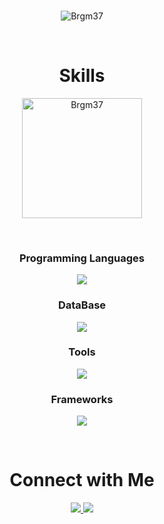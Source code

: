 <br>

<div align="center">
    <p align="center">
      <img src="https://github-readme-stats.vercel.app/api?username=Brgm37&show_icons=true&theme=tokyonight&layout=compact&include_all_commits" alt="Brgm37" />
    </p>
</div>

<br>

<div align="center">
    <h1 align="center">
      Skills
    </h1>
      <p align="center">
        <img src="https://github-readme-stats.vercel.app/api/top-langs?username=Brgm37&langs_count=10&show_icons=true&locale=en&layout=compact&theme=tokyonight" alt="Brgm37" height="192px"/>
      </p>
</div>
<br>
<div 
  align="center"
>
  <p align="center">
    <h3>Programming Languages</h3>
    <img src="https://skillicons.dev/icons?i=kotlin,java,c,js,ts,py&perline=10">
  </p>
  <p align="center">
    <h3>DataBase</h3>
    <img src="https://skillicons.dev/icons?i=postgresql,mongodb,elasticsearch">
  </p>

  <p align="center">
    <h3>Tools</h3>
    <img src="https://skillicons.dev/icons?i=git,idea,vscode,gradle,npm,nodejs,docker,pycharm,androidstudio,postman&perline=10">
  </p>

  <p align="center">
    <h3>Frameworks</h3>
    <img src="https://skillicons.dev/icons?i=spring,express,react,webpack&perline=10">
  </p>
</div>

<br>

<div align="center">
  <h1 align="center">
    Connect with Me
  </h1>
  <p align="center">
    <a href="https://www.linkedin.com/in/brian-melhorado-449794307/">
      <img src="https://skillicons.dev/icons?i=linkedin"/>
    </a>
    <a href="mailto:brgm37@gmail.com">
      <img src="https://skillicons.dev/icons?i=gmail"/>
    </a>
</div>
